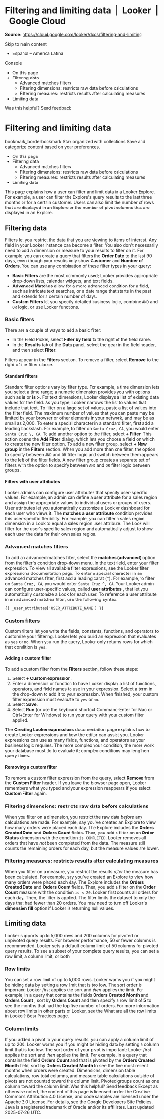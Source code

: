 # Filtering and limiting data  |  Looker  |  Google Cloud

**Source:** https://cloud.google.com/looker/docs/filtering-and-limiting

Skip to main content 
  * Español – América Latina

Console 


  * On this page
  * Filtering data
    * Advanced matches filters
    * Filtering dimensions: restricts raw data before calculations
    * Filtering measures: restricts results after calculating measures
  * Limiting data




Was this helpful?
Send feedback 
#  Filtering and limiting data
bookmark_borderbookmark Stay organized with collections  Save and categorize content based on your preferences.
  * On this page
  * Filtering data
    * Advanced matches filters
    * Filtering dimensions: restricts raw data before calculations
    * Filtering measures: restricts results after calculating measures
  * Limiting data


This page explains how a user can filter and limit data in a Looker Explore. For example, a user can filter the Explore's query results to the last three months or for a certain customer. Users can also limit the number of rows that are displayed in an Explore or the number of pivot columns that are displayed in an Explore.
## Filtering data
Filters let you restrict the data that you are viewing to items of interest. Any field in your Looker instance can become a filter.
You also don't necessarily need to add a dimension or measure to your results to filter on it. For example, you can create a query that filters the **Order Date** to the last 90 days, even though your results only show **Customer** and **Number of Orders**.
You can use any combination of these filter types in your query:
  * **Basic Filters** are the most commonly used; Looker provides appropriate drop-down lists, calendar widgets, and text fields.
  * **Advanced Matches** allow for a more advanced condition for a field, such as intricate text searches, or a date range that starts in the past and extends for a certain number of days.
  * **Custom Filters** let you specify detailed business logic, combine `AND` and `OR` logic, or use Looker functions.


### Basic filters
There are a couple of ways to add a basic filter:
  * In the Field Picker, select **Filter by field** to the right of the field name.
  * In the **Results** tab of the **Data** panel, select the gear in the field header, and then select **Filter**.


Filters appear in the **Filters** section. To remove a filter, select **Remove** to the right of the filter clause.
#### Standard filters
Standard filter options vary by filter type. For example, a time dimension lets you select a time range; a numeric dimension provides you with options such as **is** or **is >**.
For text dimensions, Looker displays a list of existing data values for the field. As you type, Looker narrows the list to values that include that text.
To filter on a large set of values, paste a list of values into the filter field. The maximum number of values that you can paste may be limited by your browser or other elements in your network, and may be as small as 2,000.
To enter a special character in a standard filter, first add a leading backslash. For example, to filter on `Santa Cruz, CA`, you would enter `Santa Cruz \, CA`.
To add another option to the filter, select **+ Filter**. This action opens the **Add Filter** dialog, which lets you choose a field on which to create the new filter option. To add a new filter group, select **+ New group** in the **Filters** section.
When you add more than one filter, the option to specify between `AND` and `OR` filter logic and switch between them appears to the left of the filter fields. A new filter group creates a separate set of filters with the option to specify between `AND` and `OR` filter logic between groups.
#### Filters with user attributes
Looker admins can configure user attributes that specify user-specific values. For example, an admin can define a user attribute for a sales region and assign the appropriate values to individual users or groups of users.
User attributes let you automatically customize a Look or dashboard for each user who views it. The **matches a user attribute** condition provides this user-specific flexibility. For example, you can filter a sales region dimension in a Look to equal a sales region user attribute. The Look will filter for the user's specific sales region and automatically adjust to show each user the data for their own sales region.
### Advanced matches filters
To add an advanced matches filter, select the **matches (advanced)** option from the filter's condition drop-down menu.
In the text field, enter your filter expression. To view all available filter expressions, see the Looker filter expressions documentation page.
To enter a special character in an advanced matches filter, first add a leading carat (`^`). For example, to filter on `Santa Cruz, CA`, you would enter `Santa Cruz ^, CA`.
Your Looker admin can configure user-specific values, called **user attributes** , that let you automatically customize a Look for each user. To reference a user attribute in an advanced matches filter, use the following syntax:
```
{{ _user_attributes['USER_ATTRIBUTE_NAME'] }}

```

### Custom filters
Custom filters let you write the fields, constants, functions, and operators to customize your filtering. Looker lets you build an expression that evaluates as `yes` or `no`. When you run the query, Looker only returns rows for which that condition is `yes`.
#### Adding a custom filter
To add a custom filter from the **Filters** section, follow these steps:
  1. Select **+ Custom expression**.
  2. Enter a dimension or function to have Looker display a list of functions, operators, and field names to use in your expression. Select a term in the drop-down to add it to your expression. When finished, your custom filter expression must evaluate to `yes` or `no`.
  3. Select **Save**.
  4. Select **Run** (or use the keyboard shortcut Command-Enter for Mac or Ctrl+Enter for Windows) to run your query with your custom filter applied.


The **Creating Looker expressions** documentation page explains how to create Looker expressions and how the editor can assist you.
Looker expressions can use as many fields, functions, and operators as your business logic requires. The more complex your condition, the more work your database must do to evaluate it; complex conditions may lengthen query times.
#### Removing a custom filter
To remove a custom filter expression from the query, select **Remove** from the **Custom Filter** header. If you leave the browser page open, Looker remembers what you typed and your expression reappears if you select **Custom Filter** again.
### Filtering dimensions: restricts raw data before calculations
When you filter on a dimension, you restrict the raw data _before_ any calculations are made.
For example, say you've created an Explore to view how many orders were placed each day. The Explore includes the **Orders Created Date** and **Orders Count** fields. Then, you add a filter on an **Order Status** dimension with the condition `is COMPLETED`.
Looker removes all orders that have _not_ been completed from the data. The measure still counts the remaining orders for each day, but the measure values are lower.
### Filtering measures: restricts results after calculating measures
When you filter on a measure, you restrict the results _after_ the measure has been calculated.
For example, say you've created an Explore to view how many orders were placed each day. The Explore includes the **Orders Created Date** and **Orders Count** fields. Then, you add a filter on the **Order Count** measure with the condition `is < 20`.
Looker first counts all orders for each day. Then, the filter is applied. The filter limits the dataset to only the days that had fewer than 20 orders. You may need to turn off Looker's **dimension fill** option if Looker is returning null values.
## Limiting data
Looker supports up to 5,000 rows and 200 columns for pivoted or unpivoted query results. For browser performance, 50 or fewer columns is recommended. Looker sets a default column limit of 50 columns for pivoted query results.
To see a subset of your complete query results, you can set a row limit, a column limit, or both.
### Row limits
You can set a row limit of up to 5,000 rows. Looker warns you if you might be hiding data by setting a row limit that is too low. The sort order is important: Looker _first_ applies the sort and _then_ applies the limit. For example, in a query that contains the fields **Orders Created Month** and **Orders Count** , sort by **Orders Count** and then specify a row limit of **5** to see the months that had the top five number of orders.
For more information about row limits in other parts of Looker, see the What are all the row limits in Looker? Best Practices page.
### Column limits
If you added a pivot to your query results, you can apply a column limit of up to 200. Looker warns you if you might be hiding data by setting a column limit that is too low. The sort order of your pivot is important: Looker _first_ applies the sort and _then_ applies the limit. For example, in a query that contains the field **Orders Count** and that is pivoted by the **Orders Created Month** field, sort by **Orders Created Month** to see the five most recent months when orders were created.
Dimensions, dimension table calculations, row total columns, and measure table calculations outside of pivots are not counted toward the column limit. Pivoted groups count as one column toward the column limit.
Was this helpful?
Send feedback 
Except as otherwise noted, the content of this page is licensed under the Creative Commons Attribution 4.0 License, and code samples are licensed under the Apache 2.0 License. For details, see the Google Developers Site Policies. Java is a registered trademark of Oracle and/or its affiliates.
Last updated 2025-07-26 UTC.


